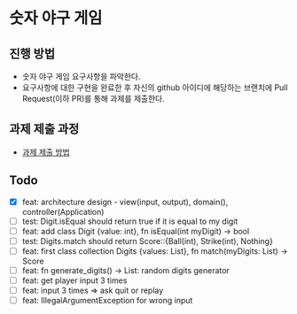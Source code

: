 # 숫자 야구 게임

## 진행 방법

* 숫자 야구 게임 요구사항을 파악한다.
* 요구사항에 대한 구현을 완료한 후 자신의 github 아이디에 해당하는 브랜치에 Pull Request(이하 PR)를 통해 과제를 제출한다.

## 과제 제출 과정

* [과제 제출 방법](https://github.com/next-step/nextstep-docs/tree/master/precourse)

## Todo

- [x] feat: architecture design - view(input, output), domain(), controller(Application)
- [ ] test: Digit.isEqual should return true if it is equal to my digit
- [ ] feat: add class Digit {value: int}, fn isEqual(int myDigit) -> bool
- [ ] test: Digits.match should return Score::{Ball(int), Strike(int), Nothing}
- [ ] feat: first class collection Digits {values: List<Digit>}, fn match(myDigits: List<Digit>) -> Score
- [ ] feat: fn generate_digits() -> List<Digit>: random digits generator
- [ ] feat: get player input 3 times
- [ ] feat: input 3 times => ask quit or replay
- [ ] feat: IllegalArgumentException for wrong input
